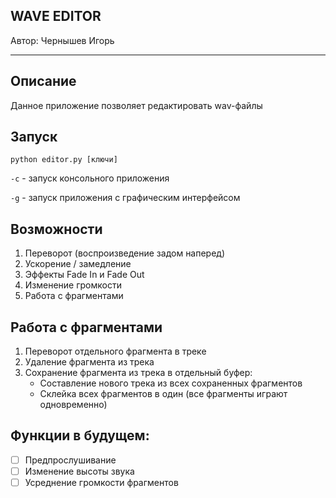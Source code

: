 WAVE EDITOR
-----
Автор: Чернышев Игорь

-----
Описание
-----
Данное приложение позволяет редактировать wav-файлы

Запуск
-----
```python editor.py [ключи]```

```-c``` - запуск консольного приложения

```-g``` - запуск приложения с графическим интерфейсом

Возможности
-----
1. Переворот (воспроизведение задом наперед)
2. Ускорение / замедление
3. Эффекты Fade In и Fade Out
4. Изменение громкости
5. Работа с фрагментами

Работа с фрагментами
-----
1. Переворот отдельного фрагмента в треке
2. Удаление фрагмента из трека
3. Сохранение фрагмента из трека в отдельный буфер:
   - Составление нового трека из всех сохраненных фрагментов
   - Склейка всех фрагментов в один (все фрагменты играют одновременно)
   
Функции в будущем:
---
- [ ] Предпрослушивание
- [ ] Изменение высоты звука
- [ ] Усреднение громкости фрагментов
